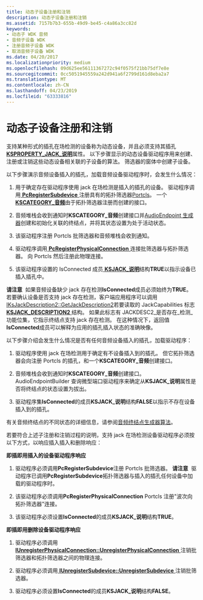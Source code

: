 ```yaml
---
title: 动态子设备注册和注销
description: 动态子设备注册和注销
ms.assetid: 7157b7b3-655b-49d9-be45-c4a86a3cc82d
keywords:
- 动态子 WDK 音频
- 音频子设备 WDK
- 注册音频子设备 WDK
- 取消音频子设备 WDK
ms.date: 04/20/2017
ms.localizationpriority: medium
ms.openlocfilehash: 09d625ee56111367272c94f0575f21bb75df7e8e
ms.sourcegitcommit: 0cc5051945559a242d941a6f2799d161d8eba2a7
ms.translationtype: MT
ms.contentlocale: zh-CN
ms.lasthandoff: 04/23/2019
ms.locfileid: "63333816"
---
```

# <a name="dynamic-subdevice-registration-and-unregistration"></a>动态子设备注册和注销


支持某种形式的插孔在场检测的设备称为动态设备，并且必须支持其插孔[ **KSPROPERTY\_JACK\_说明**](https://msdn.microsoft.com/library/windows/hardware/ff537364)属性。 以下步骤显示的动态设备驱动程序用来创建、 注册或注销这些动态设备相关联的子设备的算法。 筛选器的窗体中创建子设备。

以下步骤演示音频设备插入的插孔，加载音频设备驱动程序时，会发生什么情况：

1.  用于确定存在驱动程序使用 jack 在场检测是插入的插孔的设备。 驱动程序调用[ **PcRegisterSubdevice** ](https://msdn.microsoft.com/library/windows/hardware/ff537731)注册具有的拓扑筛选器[Portcls](introduction-to-port-class.md)。 一个[ **KSCATEGORY\_音频**](https://msdn.microsoft.com/library/windows/hardware/ff548261)由于拓扑筛选器注册而创建的接口。

2.  音频堆栈会收到通知时**KSCATEGORY\_音频**创建接口并[AudioEndpoint 生成器](audio-endpoint-builder-algorithm.md)创建和初始化关联的终结点，并将其状态设置为处于活动状态。

3.  该驱动程序注册 Portcls 批筛选器和音频堆栈会收到通知。

4.  驱动程序调用[ **PcRegisterPhysicalConnection** ](https://msdn.microsoft.com/library/windows/hardware/ff537726)连接批筛选器与拓扑筛选器。 向 Portcls 然后注册此物理连接。

5.  该驱动程序设置的 IsConnected 成员[ **KSJACK\_说明**](https://msdn.microsoft.com/library/windows/hardware/ff537136)结构**TRUE**以指示设备已插入插孔中。

**请注意**  如果音频设备缺少 jack 存在检测**IsConnected**成员必须始终为**TRUE**。 若要确认设备是否支持 jack 存在检测，客户端应用程序可以调用[IKsJackDescription2::GetJackDescription2](https://go.microsoft.com/fwlink/p/?linkid=143698)若要读取的 JackCapabilities 标志[ **KSJACK\_DESCRIPTION2** ](https://msdn.microsoft.com/library/windows/hardware/ff537138)结构。 如果此标志有 JACKDESC2\_是否存在\_检测\_功能位集，它指示终结点支持 jack 存在检测。 在这种情况下，返回值**IsConnected**成员可以解释为应用的插孔插入状态的准确映像。

 

以下步骤介绍会发生什么情况是否有任何音频设备插入的插孔，加载驱动程序：

1.  驱动程序使用 jack 在场检测用于确定有不设备插入到的插孔。 但它拓扑筛选器会向注册 Portcls 的插孔，和一个**KSCATEGORY\_音频**创建接口。

2.  音频堆栈会收到通知时**KSCATEGORY\_音频**创建接口。 AudioEndpointBuilder 查询微型端口驱动程序来确定从**KSJACK\_说明**属性是否将终结点的状态设置为拔出。

3.  驱动程序集**IsConnected**的成员**KSJACK\_说明**结构**FALSE**以指示不存在设备插入到的插孔。

有关音频终结点的不同状态的详细信息，请参阅[音频终结点生成器算法](audio-endpoint-builder-algorithm.md)。

若要符合上述子注册和注销过程的说明，支持 jack 在场检测设备驱动程序必须按以下方式，以响应插入插入和删除响应：

**即插即用插入的设备驱动程序响应**

1.  驱动程序必须调用**PcRegisterSubdevice**注册 Portcls 批筛选器。
    **请注意**  驱动程序已调用**PcRegisterSubdevice**拓扑筛选器与插入的插孔任何设备中加载的驱动程序时。

     

2.  该驱动程序必须调用**PcRegisterPhysicalConnection** Portcls 注册"波次向拓扑筛选器"连接。

3.  该驱动程序必须设置**IsConnected**的成员**KSJACK\_说明**结构**TRUE**。

**即插即用删除设备驱动程序响应**

1.  驱动程序必须调用[ **IUnregisterPhysicalConnection::UnregisterPhysicalConnection** ](https://msdn.microsoft.com/library/windows/hardware/ff537024)注销批筛选器和拓扑筛选器之间的物理连接。

2.  驱动程序必须调用[ **IUnregisterSubdevice::UnregisterSubdevice** ](https://msdn.microsoft.com/library/windows/hardware/ff537032)注销批筛选器。

3.  驱动程序必须设置**IsConnected**的成员**KSJACK\_说明**结构**FALSE**。

 

 




